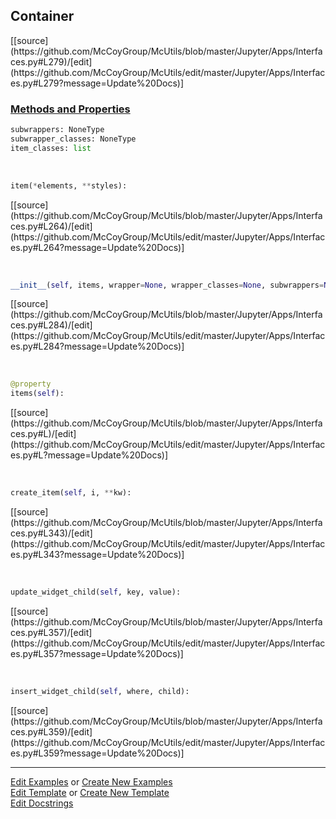## <a id="McUtils.Jupyter.Apps.Interfaces.Container">Container</a> 
<div class="docs-source-link" markdown="1">
[[source](https://github.com/McCoyGroup/McUtils/blob/master/Jupyter/Apps/Interfaces.py#L279)/[edit](https://github.com/McCoyGroup/McUtils/edit/master/Jupyter/Apps/Interfaces.py#L279?message=Update%20Docs)]
</div>



<div class="collapsible-section">
 <div class="collapsible-section collapsible-section-header" markdown="1">
 
### <a class="collapse-link" data-toggle="collapse" href="#methods">Methods and Properties</a> <a class="float-right" data-toggle="collapse" href="#methods"><i class="fa fa-chevron-down"></i></a>

 </div>
 <div class="collapsible-section collapsible-section-body collapse" id="methods" markdown="1">

```python
subwrappers: NoneType
subwrapper_classes: NoneType
item_classes: list
```
<a id="McUtils.Jupyter.JHTML.JHTML.JHTML.Span" class="docs-object-method">&nbsp;</a> 
```python
item(*elements, **styles): 
```
<div class="docs-source-link" markdown="1">
[[source](https://github.com/McCoyGroup/McUtils/blob/master/Jupyter/Apps/Interfaces.py#L264)/[edit](https://github.com/McCoyGroup/McUtils/edit/master/Jupyter/Apps/Interfaces.py#L264?message=Update%20Docs)]
</div>

<a id="McUtils.Jupyter.Apps.Interfaces.Container.__init__" class="docs-object-method">&nbsp;</a> 
```python
__init__(self, items, wrapper=None, wrapper_classes=None, subwrappers=None, subwrapper_classes=None, item=None, item_classes=None, item_attrs=None, cls=None, **attrs): 
```
<div class="docs-source-link" markdown="1">
[[source](https://github.com/McCoyGroup/McUtils/blob/master/Jupyter/Apps/Interfaces.py#L284)/[edit](https://github.com/McCoyGroup/McUtils/edit/master/Jupyter/Apps/Interfaces.py#L284?message=Update%20Docs)]
</div>

<a id="McUtils.Jupyter.Apps.Interfaces.Container.items" class="docs-object-method">&nbsp;</a> 
```python
@property
items(self): 
```
<div class="docs-source-link" markdown="1">
[[source](https://github.com/McCoyGroup/McUtils/blob/master/Jupyter/Apps/Interfaces.py#L)/[edit](https://github.com/McCoyGroup/McUtils/edit/master/Jupyter/Apps/Interfaces.py#L?message=Update%20Docs)]
</div>

<a id="McUtils.Jupyter.Apps.Interfaces.Container.create_item" class="docs-object-method">&nbsp;</a> 
```python
create_item(self, i, **kw): 
```
<div class="docs-source-link" markdown="1">
[[source](https://github.com/McCoyGroup/McUtils/blob/master/Jupyter/Apps/Interfaces.py#L343)/[edit](https://github.com/McCoyGroup/McUtils/edit/master/Jupyter/Apps/Interfaces.py#L343?message=Update%20Docs)]
</div>

<a id="McUtils.Jupyter.Apps.Interfaces.Container.update_widget_child" class="docs-object-method">&nbsp;</a> 
```python
update_widget_child(self, key, value): 
```
<div class="docs-source-link" markdown="1">
[[source](https://github.com/McCoyGroup/McUtils/blob/master/Jupyter/Apps/Interfaces.py#L357)/[edit](https://github.com/McCoyGroup/McUtils/edit/master/Jupyter/Apps/Interfaces.py#L357?message=Update%20Docs)]
</div>

<a id="McUtils.Jupyter.Apps.Interfaces.Container.insert_widget_child" class="docs-object-method">&nbsp;</a> 
```python
insert_widget_child(self, where, child): 
```
<div class="docs-source-link" markdown="1">
[[source](https://github.com/McCoyGroup/McUtils/blob/master/Jupyter/Apps/Interfaces.py#L359)/[edit](https://github.com/McCoyGroup/McUtils/edit/master/Jupyter/Apps/Interfaces.py#L359?message=Update%20Docs)]
</div>

 </div>
</div>




___

[Edit Examples](https://github.com/McCoyGroup/McUtils/edit/gh-pages/ci/examples/McUtils/Jupyter/Apps/Interfaces/Container.md) or 
[Create New Examples](https://github.com/McCoyGroup/McUtils/new/gh-pages/?filename=ci/examples/McUtils/Jupyter/Apps/Interfaces/Container.md) <br/>
[Edit Template](https://github.com/McCoyGroup/McUtils/edit/gh-pages/ci/docs/McUtils/Jupyter/Apps/Interfaces/Container.md) or 
[Create New Template](https://github.com/McCoyGroup/McUtils/new/gh-pages/?filename=ci/docs/templates/McUtils/Jupyter/Apps/Interfaces/Container.md) <br/>
[Edit Docstrings](https://github.com/McCoyGroup/McUtils/edit/master/Jupyter/Apps/Interfaces.py#L279?message=Update%20Docs)